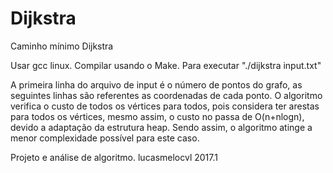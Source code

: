 # Dijkstra
Caminho mínimo Dijkstra

Usar gcc linux. Compilar usando o Make. Para executar "./dijkstra input.txt"

A primeira linha do arquivo de input é o número de pontos do grafo, as seguintes linhas são referentes as coordenadas de cada ponto. O algoritmo verifica o custo de todos os vértices para todos, pois considera ter arestas para todos os vértices, mesmo assim, o custo no passa de O(n+nlogn), devido a adaptação da estrutura heap. Sendo assim, o algoritmo atinge a menor complexidade possível para este caso.

Projeto e análise de algoritmo. lucasmelocvl 2017.1
